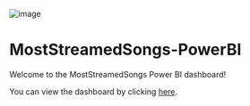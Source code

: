 ![image](https://github.com/user-attachments/assets/565e3eea-2a49-449f-a455-6fda8220fe44)
# MostStreamedSongs-PowerBI
Welcome to the MostStreamedSongs Power BI dashboard!

You can view the dashboard by clicking [here](https://app.powerbi.com/view?r=eyJrIjoiMjcxOGRjZjQtN2ZkMC00NzZjLTg0OTUtODg5NDU4NjQ5NTQwIiwidCI6ImVhZjYyNGM4LWEwYzQtNDE5NS04N2QyLTQ0M2U1ZDc1MTZjZCIsImMiOjh9).
